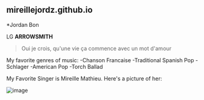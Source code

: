 ## mireillejordz.github.io
*Jordan Bon

LG **ARROWSMITH**
>Oui je crois, qu'une vie ça commence avec un mot d'amour

My favorite genres of music:
-Chanson Francaise
-Traditional Spanish Pop
-Schlager 
-American Pop
-Torch Ballad

My Favorite Singer is Mireille Mathieu.
Here's a picture of her:

![image](https://user-images.githubusercontent.com/122245125/211964766-4f199e1e-d14c-4c16-b6e9-967b7ea6d57a.png)
